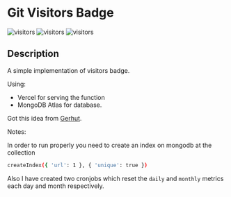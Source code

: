 # Git Visitors Badge 

![visitors](https://git-visitors.gkampitakis.vercel.app/api/daily)
![visitors](https://git-visitors.gkampitakis.vercel.app/api/monthly)
![visitors](https://git-visitors.gkampitakis.vercel.app/api)

## Description

A simple implementation of visitors badge.

Using: 
- Vercel for serving the function
- MongoDB Atlas for database.


Got this idea from [Gerhut](https://github.com/Gerhut).

Notes: 

In order to run properly you need to create an index on mongodb at the collection

```bash
createIndex({ 'url': 1 }, { 'unique': true })
```

Also I have created two cronjobs which reset the `daily` and `monthly` metrics each day and month respectively.